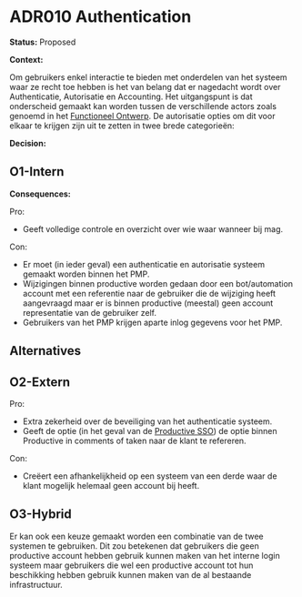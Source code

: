 # ADR010 Authentication

**Status:** Proposed

**Context:**

Om gebruikers enkel interactie te bieden met onderdelen van het systeem waar ze recht toe hebben is het van belang dat er nagedacht wordt over Authenticatie, Autorisatie en Accounting. Het uitgangspunt is dat onderscheid gemaakt kan worden tussen de verschillende actors zoals genoemd in het [Functioneel Ontwerp](../../FunctioneelOntwerp.md#actors). De autorisatie opties om dit voor elkaar te krijgen zijn uit te zetten in twee brede categorieën:

**Decision:**

## O1-Intern

**Consequences:**

Pro:

- Geeft volledige controle en overzicht over wie waar wanneer bij mag.

Con:

- Er moet (in ieder geval) een authenticatie en autorisatie systeem gemaakt worden binnen het PMP.
- Wijzigingen binnen productive worden gedaan door een bot/automation account met een referentie naar de gebruiker die de wijziging heeft aangevraagd maar er is binnen productive (meestal) geen account representatie van de gebruiker zelf.
- Gebruikers van het PMP krijgen aparte inlog gegevens voor het PMP.

## Alternatives

## O2-Extern

<!-- Het voornaamste twee voordelen die gehaald kunnen worden uit een extern authenticatie systeem zijn een stukje extra zekerheid over de beveiliging van de procedure en (in het geval van de [Productive SSO](https://productive.io/blog/introducing-single-sign-on-support-sso-in-productive/)) de optie binnen Productive in comments of taken naar de klant te refereren. -->

Pro:

- Extra zekerheid over de beveiliging van het authenticatie systeem.
- Geeft de optie (in het geval van de [Productive SSO](https://productive.io/blog/introducing-single-sign-on-support-sso-in-productive/)) de optie binnen Productive in comments of taken naar de klant te refereren.

Con:

- Creëert een afhankelijkheid op een systeem van een derde waar de klant mogelijk helemaal geen account bij heeft.

## O3-Hybrid

Er kan ook een keuze gemaakt worden een combinatie van de twee systemen te gebruiken. Dit zou betekenen dat gebruikers die geen productive account hebben gebruik kunnen maken van het interne login systeem maar gebruikers die wel een productive account tot hun beschikking hebben gebruik kunnen maken van de al bestaande infrastructuur.
